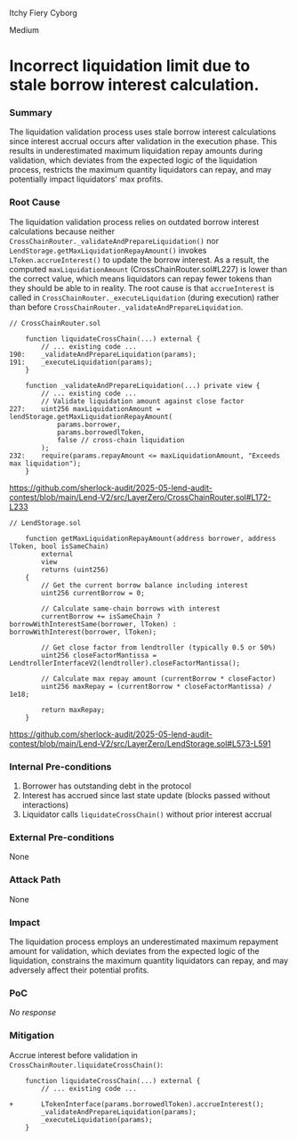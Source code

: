 Itchy Fiery Cyborg

Medium

# Incorrect liquidation limit due to stale borrow interest calculation.

### Summary

The liquidation validation process uses stale borrow interest calculations since interest accrual occurs after validation in the execution phase. This results in underestimated maximum liquidation repay amounts during validation, which deviates from the expected logic of the liquidation process, restricts the maximum quantity liquidators can repay, and may potentially impact liquidators' max profits.

### Root Cause

The liquidation validation process relies on outdated borrow interest calculations because neither `CrossChainRouter._validateAndPrepareLiquidation()` nor `LendStorage.getMaxLiquidationRepayAmount()` invokes `LToken.accrueInterest()` to update the borrow interest. As a result, the computed `maxLiquidationAmount` (CrossChainRouter.sol#L227) is lower than the correct value, which means liquidators can repay fewer tokens than they should be able to in reality. The root cause is that `accrueInterest` is called in `CrossChainRouter._executeLiquidation` (during execution) rather than before `CrossChainRouter._validateAndPrepareLiquidation`.

```solidity
// CrossChainRouter.sol

    function liquidateCrossChain(...) external {
        // ... existing code ...
190:    _validateAndPrepareLiquidation(params);
191:    _executeLiquidation(params);
    }

    function _validateAndPrepareLiquidation(...) private view {
        // ... existing code ...
        // Validate liquidation amount against close factor
227:    uint256 maxLiquidationAmount = lendStorage.getMaxLiquidationRepayAmount(
            params.borrower,
            params.borrowedlToken,
            false // cross-chain liquidation
        );
232:    require(params.repayAmount <= maxLiquidationAmount, "Exceeds max liquidation");
    }
```
https://github.com/sherlock-audit/2025-05-lend-audit-contest/blob/main/Lend-V2/src/LayerZero/CrossChainRouter.sol#L172-L233


```solidity
// LendStorage.sol

    function getMaxLiquidationRepayAmount(address borrower, address lToken, bool isSameChain)
        external
        view
        returns (uint256)
    {
        // Get the current borrow balance including interest
        uint256 currentBorrow = 0;

        // Calculate same-chain borrows with interest
        currentBorrow += isSameChain ? borrowWithInterestSame(borrower, lToken) : borrowWithInterest(borrower, lToken);

        // Get close factor from lendtroller (typically 0.5 or 50%)
        uint256 closeFactorMantissa = LendtrollerInterfaceV2(lendtroller).closeFactorMantissa();

        // Calculate max repay amount (currentBorrow * closeFactor)
        uint256 maxRepay = (currentBorrow * closeFactorMantissa) / 1e18;

        return maxRepay;
    }
```
https://github.com/sherlock-audit/2025-05-lend-audit-contest/blob/main/Lend-V2/src/LayerZero/LendStorage.sol#L573-L591

### Internal Pre-conditions

1. Borrower has outstanding debt in the protocol
2. Interest has accrued since last state update (blocks passed without interactions)
3. Liquidator calls `liquidateCrossChain()` without prior interest accrual

### External Pre-conditions

None

### Attack Path

None

### Impact

The liquidation process employs an underestimated maximum repayment amount for validation, which deviates from the expected logic of the liquidation, constrains the maximum quantity liquidators can repay, and may adversely affect their potential profits.

### PoC

_No response_

### Mitigation

Accrue interest before validation in `CrossChainRouter.liquidateCrossChain()`:
```solidity
    function liquidateCrossChain(...) external {
        // ... existing code ...

+       LTokenInterface(params.borrowedlToken).accrueInterest();
        _validateAndPrepareLiquidation(params);
        _executeLiquidation(params);
    }
```